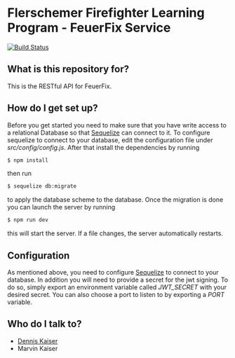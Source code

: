 # Flerschemer Firefighter Learning Program - FeuerFix Service #

[![Build Status](https://travis-ci.com/Inventio93/FeuerFixService.svg?token=EzYfE5qpxed5ipLPkJXG&branch=master)](https://travis-ci.com/Inventio93/FeuerFixService)

## What is this repository for?

This is the RESTful API for FeuerFix.

## How do I get set up?
Before you get started you need to make sure that you have write access to a relational Database so that [Sequelize](https://github.com/sequelize/sequelize) can connect to it. To configure sequelize to connect to your database, edit the configuration file under *src/config/config.js*. After that install the dependencies by running
```bash
$ npm install
```
then run
```bash
$ sequelize db:migrate
```
to apply the database scheme to the database. Once the migration is done you can launch the server by running
```bash
$ npm run dev
```
this will start the server. If a file changes, the server automatically restarts.


## Configuration
As mentioned above, you need to configure [Sequelize](https://github.com/sequelize/sequelize) to connect to your database. In addition you will need to provide a secret for the jwt signing. To do so, simply export an environment variable called *JWT_SECRET* with your desired secret. You can also choose a port to listen to by exporting a *PORT* variable.

## Who do I talk to?

* [Dennis Kaiser](mailto:denniskaiser1993@gmail.com)
* Marvin Kaiser
